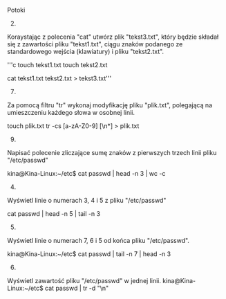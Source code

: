 Potoki

2.
Koraystając z polecenia "cat" utwórz plik "tekst3.txt", który będzie składał się z zawartości
pliku "tekst1.txt", ciągu znaków podanego ze standardowego wejścia (klawiatury) i pliku
"tekst2.txt".

'''c 
touch tekst1.txt
touch tekst2.txt

cat tekst1.txt tekst2.txt > tekst3.txt'''

7.
Za pomocą filtru "tr" wykonaj modyfikację pliku "plik.txt", polegającą na umieszczeniu
każdego słowa w osobnej linii.

touch plik.txt
tr -cs [a-zA-Z0-9] [\n*] > plik.txt

9.
Napisać polecenie zliczające sumę znaków z pierwszych trzech linii pliku "/etc/passwd"

kina@Kina-Linux:~/etc$ cat passwd | head -n 3 | wc -c


4.
Wyświetl linie o numerach 3, 4 i 5 z pliku "/etc/passwd"

cat passwd | head -n 5 | tail -n 3

5.
Wyświetl linie o numerach 7, 6 i 5 od końca pliku "/etc/passwd".

kina@Kina-Linux:~/etc$ cat passwd | tail -n 7 | head -n 3

6.
Wyświetl zawartość pliku "/etc/passwd" w jednej linii.
kina@Kina-Linux:~/etc$ cat passwd | tr -d "\n"



